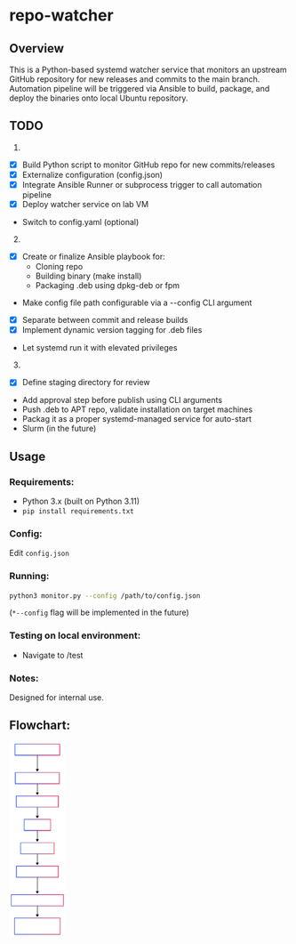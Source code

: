 # repo-watcher
## Overview
This is a Python-based systemd watcher service that monitors an upstream GitHub repository for new releases and commits to the main branch. Automation pipeline will be triggered via Ansible to build, package, and deploy the binaries onto local Ubuntu repository.

## TODO
1. 
- [x] Build Python script to monitor GitHub repo for new commits/releases
- [x] Externalize configuration (config.json)
- [x] Integrate Ansible Runner or subprocess trigger to call automation pipeline
- [x] Deploy watcher service on lab VM
- Switch to config.yaml (optional)

2. 
- [x] Create or finalize Ansible playbook for:
    - Cloning repo
    - Building binary (make install)
    - Packaging .deb using dpkg-deb or fpm
- Make config file path configurable via a --config CLI argument
- [x] Separate between commit and release builds
- [x] Implement dynamic version tagging for .deb files
- Let systemd run it with elevated privileges

3. 
- [x] Define staging directory for review
- Add approval step before publish using CLI arguments
- Push .deb to APT repo, validate installation on target machines
- Packag it as a proper systemd-managed service for auto-start
- Slurm (in the future)

## Usage
### Requirements:
- Python 3.x (built on Python 3.11)
- `pip install requirements.txt`

### Config: 
Edit `config.json`

### Running: 
```bash
python3 monitor.py --config /path/to/config.json
```
(`*--config` flag will be implemented in the future)

### Testing on local environment:
- Navigate to /test

### Notes:
Designed for internal use.

## Flowchart:
<img src="./public/flowchart.svg" alt="Mermaid Chart" style="max-width: 20%;">